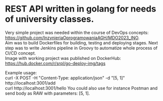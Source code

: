 # REST API written in golang for needs of university classes. 
Very simple project was needed within the course of DevOps concepts: https://github.com/InzynieriaOprogramowaniaAGH/MDO2023_INO.  
Aim was to build Dockerfiles for building, testing and deploying stages. Next step was to write Jenkins pipeline in Groovy 
to automatize whole process of CI/CD concept. 
<br>
Image with working project was published on DockerHub: https://hub.docker.com/r/srpl/go-deploy-img/tags  

Example usage:  
curl -X POST -H "Content-Type: application/json" -d "[5, 1]" http://localhost:3001/add  
curl http://localhost:3001/hello
You could also use for instance Postman and send body as RAW with parameters: [5, 1].  